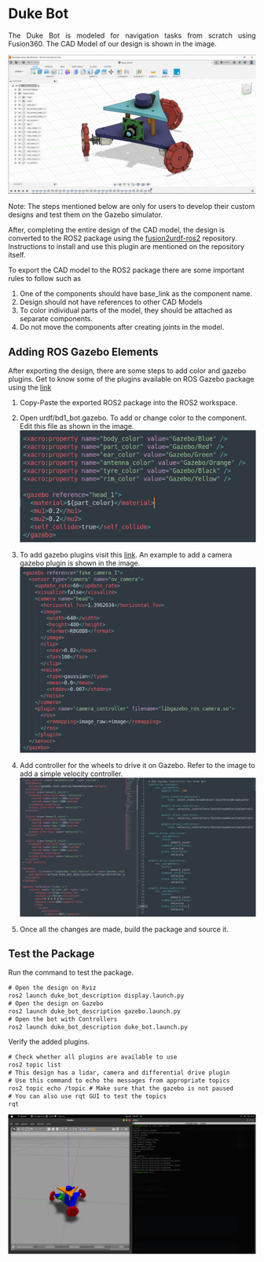# Duke Bot

<p align = "justify">
The Duke Bot is modeled for navigation tasks from scratch using Fusion360. The CAD Model of our design is shown in the image. </p>

<div style="text" align="center">
    <img src="https://github.com/hari-vickey/ROS2-HDR/blob/main/images/duke_bot_fusion.png" />
</div>

Note: The steps mentioned below are only for users to develop their custom designs and test them on the Gazebo simulator.

After, completing the entire design of the CAD model, the design is converted to the ROS2 package using the [fusion2urdf-ros2](https://github.com/dheena2k2/fusion2urdf-ros2.git) repository. Instructions to install and use this plugin are mentioned on the repository itself.

To export the CAD model to the ROS2 package there are some important rules to follow such as
1. One of the components should have base_link as the component name.
2. Design should not have references to other CAD Models
3. To color individual parts of the model, they should be attached as separate components.
4. Do not move the components after creating joints in the model.

## Adding ROS Gazebo Elements

After exporting the design, there are some steps to add color and gazebo plugins.
Get to know some of the plugins available on ROS Gazebo package using the [link](https://medium.com/@bytesrobotics/a-review-of-the-ros2-urdf-gazebo-sensor-91e947c633d7)
1. Copy-Paste the exported ROS2 package into the ROS2 workspace.
2. Open urdf/bd1_bot.gazebo. To add or change color to the component. Edit this file as shown in the image.
    ![](https://github.com/hari-vickey/ROS2-HDR/blob/main/images/change_color.png)
3. To add gazebo plugins visit this [link](https://github.com/ros-simulation/gazebo_ros_pkgs/wiki). An example to add a camera gazebo plugin is shown in the image.
   ![](https://github.com/hari-vickey/ROS2-HDR/blob/main/images/add_plugin.png)
4. Add controller for the wheels to drive it on Gazebo. Refer to the image to add a simple velocity controller.
    ![](https://github.com/hari-vickey/ROS2-HDR/blob/main/images/add_controller.png)

5. Once all the changes are made, build the package and source it.

## Test the Package

Run the command to test the package.

    # Open the design on Rviz
    ros2 launch duke_bot_description display.launch.py
    # Open the design on Gazebo
    ros2 launch duke_bot_description gazebo.launch.py
    # Open the bot with Controllers
    ros2 launch duke_bot_description duke_bot.launch.py

Verify the added plugins.

    # Check whether all plugins are available to use
    ros2 topic list
    # This design has a lidar, camera and differential drive plugin
    # Use this command to echo the messages from appropriate topics
    ros2 topic echo /topic # Make sure that the gazebo is not paused
    # You can also use rqt GUI to test the topics
    rqt

<div style="text" align="center">
    <img src="https://github.com/hari-vickey/ROS2-HDR/blob/main/images/test_description_pkg.png" />
</div>